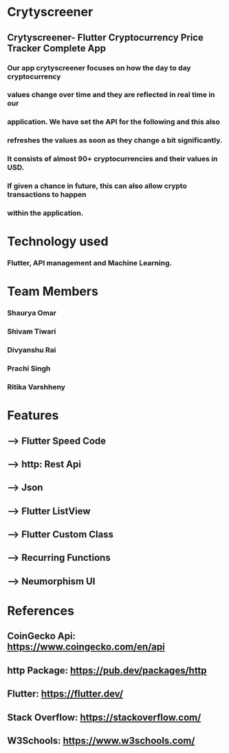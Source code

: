 # Crytyscreener

## Crytyscreener- Flutter Cryptocurrency Price Tracker Complete App
### Our app crytyscreener focuses on how the day to day cryptocurrency
### values change over time and they are reflected in real time in our
### application. We have set the API for the following and this also 
### refreshes the values as soon as they change a bit significantly. 
### It consists of almost 90+ cryptocurrencies and their values in USD. 
### If given a chance in future, this can also allow crypto transactions to happen
### within the application. 

# Technology used 
### Flutter, API management and Machine Learning.

# Team Members 
### Shaurya Omar
### Shivam Tiwari
### Divyanshu Rai
### Prachi Singh
### Ritika Varshheny

# Features
## --> Flutter Speed Code
## --> http: Rest Api
## --> Json
## --> Flutter ListView
## --> Flutter Custom Class
## --> Recurring Functions
## --> Neumorphism UI

# References
## CoinGecko Api: https://www.coingecko.com/en/api
## http Package: https://pub.dev/packages/http
## Flutter: https://flutter.dev/ 
## Stack Overflow: https://stackoverflow.com/
## W3Schools: https://www.w3schools.com/

